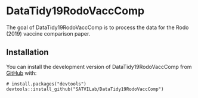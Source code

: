 <!-- README.md is generated from README.Rmd. Please edit that file -->

# DataTidy19RodoVaccComp

<!-- badges: start -->
<!-- badges: end -->

The goal of DataTidy19RodoVaccComp is to process the data for the Rodo
(2019) vaccine comparison paper.

## Installation

You can install the development version of DataTidy19RodoVaccComp from
[GitHub](https://github.com/) with:

    # install.packages("devtools")
    devtools::install_github("SATVILab/DataTidy19RodoVaccComp")
